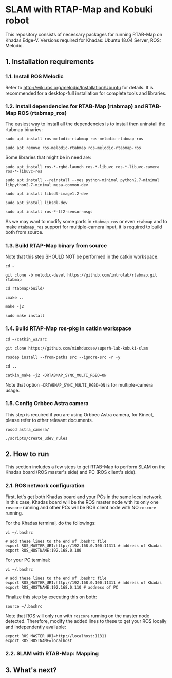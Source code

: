 # SLAM with RTAP-Map and Kobuki robot
This repository consists of necessary packages for running RTAB-Map on Khadas Edge-V. Versions required for Khadas: Ubuntu 18.04 Server, ROS: Melodic.

## 1. Installation requirements
### 1.1. Install ROS Melodic
Refer to http://wiki.ros.org/melodic/Installation/Ubuntu for details. It is recommended for a desktop-full installation for complete tools and libraries.
   
### 1.2. Install dependencies for RTAB-Map (rtabmap) and RTAB-Map ROS (rtabmap_ros)
The easiest way to install all the dependencies is to install then uninstall the rtabmap binaries:
```
sudo apt install ros-melodic-rtabmap ros-melodic-rtabmap-ros

sudo apt remove ros-melodic-rtabmap ros-melodic-rtabmap-ros
```
Some libraries that might be in need are:

```
sudo apt install ros-*-rgbd-launch ros-*-libuvc ros-*-libuvc-camera ros-*-libuvc-ros

sudo apt install --reinstall --yes python-minimal python2.7-minimal libpython2.7-minimal mesa-common-dev

sudo apt install libsdl-image1.2-dev

sudo apt install libsdl-dev

sudo apt install ros-*-tf2-sensor-msgs
```
As we may want to modify some parts in `rtabmap_ros` or even `rtabmap` and to make `rtabmap_ros` support for multiple-camera input, it is required to build both from source.

### 1.3. Build RTAP-Map binary from source
Note that this step SHOULD NOT be performed in the catkin workspace.
```
cd ~

git clone -b melodic-devel https://github.com/introlab/rtabmap.git rtabmap

cd rtabmap/build/

cmake ..

make -j2

sudo make install
```

### 1.4. Build RTAP-Map ros-pkg in catkin workspace
```
cd ~/catkin_ws/src

git clone https://github.com/minhduccse/superh-lab-kobuki-slam

rosdep install --from-paths src --ignore-src -r -y

cd ..

catkin_make -j2 -DRTABMAP_SYNC_MULTI_RGBD=ON
```
Note that option `-DRTABMAP_SYNC_MULTI_RGBD=ON` is for multiple-camera usage.

### 1.5. Config Orbbec Astra camera
This step is required if you are using Orbbec Astra camera, for Kinect, please refer to other relevant documents.
```
roscd astra_camera/

./scripts/create_udev_rules
```

## 2. How to run
This section includes a few steps to get RTAB-Map to perform SLAM on the Khadas board (ROS master's side) and PC (ROS client's side).
### 2.1. ROS network configuration
First, let's get both Khadas board and your PCs in the same local network. In this case, Khadas board will be the ROS master node with its only one `roscore` running and other PCs will be ROS client node with NO `roscore` running.

For the Khadas terminal, do the followings:
```
vi ~/.bashrc

# add these lines to the end of .bashrc file
export ROS_MASTER_URI:http://192.168.0.100:11311 # address of Khadas
export ROS_HOSTNAME:192.168.0.100
```

For your PC terminal:
```
vi ~/.bashrc

# add these lines to the end of .bashrc file
export ROS_MASTER_URI:http://192.168.0.100:11311 # address of Khadas
export ROS_HOSTNAME:192.168.0.110 # address of PC
```
Finalize this step by executing this on both:
```
source ~/.bashrc
```
Note that ROS will only run with `roscore` running on the master node detected. Therefore, modify the added lines to these to get your ROS locally and independently available:
```
export ROS_MASTER_URI=http://localhost:11311
export ROS_HOSTNAME=localhost
```
### 2.2. SLAM with RTAB-Map: Mapping



## 3. What's next?